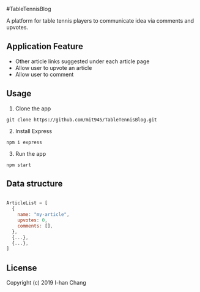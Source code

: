 #TableTennisBlog

A platform for table tennis players to communicate idea via comments and upvotes.

## Application Feature

- Other article links suggested under each article page
- Allow user to upvote an article
- Allow user to comment

## Usage

1. Clone the app

```
git clone https://github.com/mit945/TableTennisBlog.git
```

2. Install Express

```
npm i express
```

3. Run the app

```
npm start
```

## Data structure

```javascript

ArticleList = [
  {
	name: "my-article",
	upvotes: 0,
	comments: [],
  },
  {...},
  {...},
]

```

## License

Copyright (c) 2019 I-han Chang
